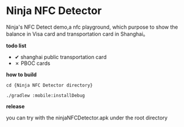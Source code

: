 # Ninja NFC Detector
Ninja's NFC Detect demo,a nfc playground, which purpose to show the balance in Visa card and transportation card in Shanghai。

**todo list**

- ✔ shanghai public transportation card
- ✗ PBOC cards

**how to build**

`cd {Ninja NFC Detector directory}`

`./gradlew :mobile:installDebug`

**release**

you can try with the ninjaNFCDetector.apk under the root directory
